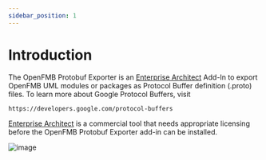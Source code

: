 ```yaml
---
sidebar_position: 1
---
```


# Introduction

The OpenFMB Protobuf Exporter is an [Enterprise Architect](https://sparxsystems.com/) Add-In to export OpenFMB UML modules or packages as Protocol Buffer definition (.proto) files. To learn more about Google Protocol Buffers, visit

    https://developers.google.com/protocol-buffers

[Enterprise Architect](https://sparxsystems.com/) is a commercial tool that needs appropriate licensing before the OpenFMB Protobuf Exporter add-in can be installed.

![image](https://user-images.githubusercontent.com/43071770/154274880-772bb1bd-8a60-4a46-9949-ff9e9b5d21b3.png)
